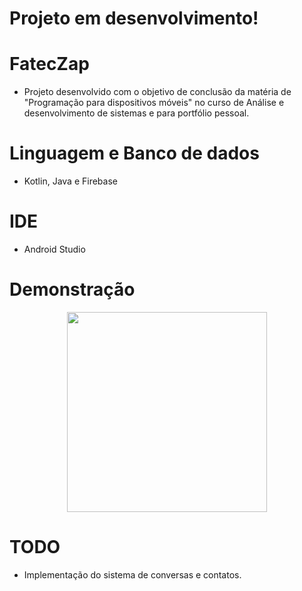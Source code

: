 # Projeto em desenvolvimento!

# FatecZap
- Projeto desenvolvido com o objetivo de conclusão da matéria de "Programação para dispositivos móveis" no curso de Análise e desenvolvimento de sistemas e para portfólio pessoal.  

# Linguagem e Banco de dados
- Kotlin, Java e Firebase

# IDE
- Android Studio

# Demonstração
<div align="center">
<image src="https://github.com/VolpeBA/FatecZap/assets/53006149/08e22eaa-5012-4dee-a331-8f670cd95781" width="320px" center>

</div>

# TODO

- Implementação do sistema de conversas e contatos.
